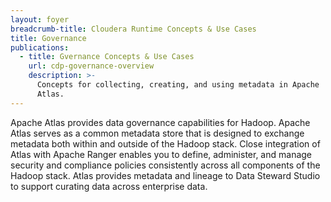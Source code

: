 ```yaml
---
layout: foyer
breadcrumb-title: Cloudera Runtime Concepts & Use Cases
title: Governance
publications:
  - title: Gvernance Concepts & Use Cases
    url: cdp-governance-overview
    description: >-
      Concepts for collecting, creating, and using metadata in Apache
      Atlas.
---
```

Apache Atlas provides data governance capabilities for Hadoop. Apache
Atlas serves as a common metadata store that is designed to exchange
metadata both within and outside of the Hadoop stack. Close integration
of Atlas with Apache Ranger enables you to define, administer, and
manage security and compliance policies consistently across all
components of the Hadoop stack. Atlas provides metadata and lineage to
Data Steward Studio to support curating data across enterprise data.
